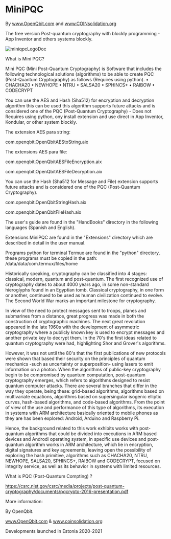 # MiniPQC

By www.OpenQbit.com and www.COINsolidation.org

The free version Post-quantum cryptography with blockly programming - App Inventor and others systems blockly.

![miniqpcLogoDoc](https://user-images.githubusercontent.com/60530547/89971478-f07cdb00-dc20-11ea-9af3-5867004c7019.png)

What is Mini PQC?

Mini PQC (Mini Post-Quantum Cryptography) is Software that includes the following technological solutions (algorithms) to be able to create PQC (Post-Quantum Cryptography) as follows (Requires using python).
•	CHACHA20
•	NEWHOPE
•	NTRU
•	SALSA20
•	SPHINCS+ 
•	RAIBOW
•	CODECRYPT

You can use the AES and Hash (Sha512) for encryption and decryption algorithm this can be used this algorithm supports future attacks and is considered one of the PQC (Post-Quantum Cryptography) - Does not Requires using python, ony install extension and use direct in App Inventor, Kondular, or other system blockly.

The extension AES para string:

com.openqbit.OpenQbitAEStoString.aix

The extensions AES para file:

com.openqbit.OpenQbitAESFileEncryption.aix 

com.openqbit.OpenQbitAESFileDecryption.aix


You can use the Hash (Sha512 for Message and File) extension supports future attacks and is considered one of the PQC (Post-Quantum Cryptography).

com.openqbit.OpenQbitStringHash.aix

com.openqbit.OpenQbitFileHash.aix

The user's guide are found in the "HandBooks" directory in the following languages ​​(Spanish and English).

Extensions MiniPQC are found in the "Extensions" directory which are described in detail in the user manual.

Programs python for terminal Termux are found in the "python" directory, these programs must be copied in the path: /data/data/com.termux/files/home

Historically speaking, cryptography can be classified into 4 stages: classical, modern, quantum and post-quantum. The first recognized use of cryptography dates to about 4000 years ago, in some non-standard hieroglyphs found in an Egyptian tomb. Classical cryptography, in one form or another, continued to be used as human civilization continued to evolve.
The Second World War marks an important milestone for cryptography. 

In view of the need to protect messages sent to troops, planes and submarines from a distance, great progress was made in both the construction of cryptographic machines.
The next great revolution appeared in the late 1960s with the development of asymmetric cryptography where a publicly known key is used to encrypt messages and another private key to decrypt them.
In the 70's the first ideas related to quantum cryptography were had, highlighting Shor and Grover's algorithms. 

However, it was not until the 80's that the first publications of new protocols were shown that based their security on the principles of quantum mechanics -such as uncertainty or superposition- using lasers to emit information on a photon.
When the algorithms of public-key cryptography begin to be compromised by quantum computation, post-quantum cryptography emerges, which refers to algorithms designed to resist quantum computer attacks. There are several branches that differ in the way they operate, being these: grid-based algorithms, algorithms based on multivariate equations, algorithms based on supersingular isogenic elliptic curves, hash-based algorithms, and code-based algorithms.
From the point of view of the use and performance of this type of algorithms, its execution in systems with ARM architecture basically oriented to mobile phones as they are has been explored: Android, Arduino and Raspberry Pi. 

Hence, the background related to this work exhibits works with post-quantum algorithms that could be divided into executions in ARM based devices and Androdi operating system, in specific use devices and post-quantum algorithm works in ARM architecture, which lie in encryption, digital signatures and key agreements, leaving open the possibility of exploring the hash primitive, algorithms such as CHACHA20, NTRU, NEWHOPE, SALSA20, SPHINCS+, RAIBOW and CODECRYPT, focused on integrity service, as well as its behavior in systems with limited resources.

What is PQC (Post-Quantum Compting) ?

https://csrc.nist.gov/csrc/media/projects/post-quantum-cryptography/documents/pqcrypto-2016-presentation.pdf

More information:

By OpenQbit.

www.OpenQbit.com & www.coinsolidation.org

Developments launched in Estonia 2020-2021




